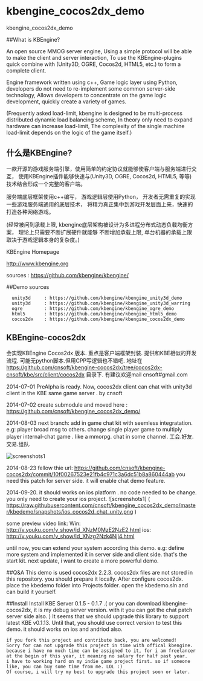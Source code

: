 kbengine_cocos2dx_demo
======================

kbengine_cocos2dx_demo



##What is KBEngine?

An open source MMOG server engine, Using a simple protocol will be able to make the client and server interaction,
To use the KBEngine-plugins quick combine with (Unity3D, OGRE, Cocos2d, HTML5, etc.) to form a complete client.

Engine framework written using c++, Game logic layer using Python, 
developers do not need to re-implement some common server-side technology,
Allows developers to concentrate on the game logic development, quickly create a variety of games.

(Frequently asked load-limit, kbengine is designed to be multi-process distributed dynamic load balancing scheme, 
In theory only need to expand hardware can increase load-limit, The complexity of the single machine 
load-limit depends on the logic of the game itself.)

## 什么是KBEngine?
一款开源的游戏服务端引擎，使用简单的约定协议就能够使客户端与服务端进行交互，
使用KBEngine插件能够快速与(Unity3D, OGRE, Cocos2d, HTML5, 等等)技术结合形成一个完整的客户端。

服务端底层框架使用c++编写， 游戏逻辑层使用Python， 开发者无需重复的实现一些游戏服务端通用的底层技术，
将精力真正集中到游戏开发层面上来，快速的打造各种网络游戏。

(经常被问到承载上限, kbengine底层架构被设计为多进程分布式动态负载均衡方案， 理论上只需要不断扩展硬件就能够
不断增加承载上限, 单台机器的承载上限取决于游戏逻辑本身的复杂度。)


KBEngine Homepage

http://www.kbengine.org

sources     : https://github.com/kbengine/kbengine/

##Demo sources

      unity3d     : https://github.com/kbengine/kbengine_unity3d_demo
      unity3d     : https://github.com/kbengine/kbengine_unity3d_warring
      ogre        : https://github.com/kbengine/kbengine_ogre_demo
      html5       : https://github.com/kbengine/kbengine_html5_demo
      cocos2dx    : https://github.com/kbengine/kbengine_cocos2dx_demo
      	

## KBEngine-cocos2dx 

   会实现KBEngine Cocos2dx 版本. 重点是客户端框架封装. 提供和KBE相似的开发流程. 可能无python脚本.但用CPP写逻辑也不错吧.
   地址在  https://github.com/cnsoft/kbengine-cocos2dx/tree/cocos2dx-cnsoft/kbe/src/client/cocos2dx 目录下.
   有建议欢迎mail cnsoft#gmail.com 

   2014-07-01 PreAlpha is ready. Now, cocos2dx client can chat with unity3d client in the KBE same game server . by cnsoft
   
   2014-07-02 create submodule and moved here :  https://github.com/cnsoft/kbengine_cocos2dx_demo/ 
   
   2014-08-03 next branch: add in game chat kit with seemless integratation. e.g: player broad msg to others. change single player game to multiply player internal-chat game . like a mmorpg. chat in some channel. 工会.好友.交易.组队.
   
 ![screenshots1](https://raw.githubusercontent.com/cnsoft/kbengine-cocos2dx/cocos2dx-cnsoft/kbe/src/client/cocos2dx/snapshots/u_cocos2d_chat.PNG)
 
   2014-08-23 fellow thie url: https://github.com/cnsoft/kbengine-cocos2dx/commit/10f00267523e21fb4c971c3a6dc51b8a860444ab you need this patch for server side. it will enable chat demo feature.  
   
   2014-09-20. it should works on ios platform . no code needed to be change. you only need to create your ios project. 
![screenshots1] ( https://raw.githubusercontent.com/cnsoft/kbengine_cocos2dx_demo/master/kbedemo/snapshots/ios_cocos2d_chat_unity.png )  

   some preview video link: 
        Win: http://v.youku.com/v_show/id_XNzM0MzE2NzE2.html 
		ios: http://v.youku.com/v_show/id_XNzg2Nzk4NjI4.html

   until now, you can extend your system according this demo. e.g: define more system and implemented it in server side and client side. that's the start kit. next update, i want to create a more powerful demo.  
   
   
##Q&A
	This demo is used cocos2dx 2.2.3. cocos2dx files are not stored in this repository. you should prepare it locally. 
	After configure cocos2dx. place the kbedemo folder into Projects folder. open the kbedemo.sln and  can build it yourself.
	
##Install
	Install KBE Server 0.1.5 - 0.1.7 .( or you can download kbengine-cocos2dx, it is my debug server version. with it you can got the chat patch server side also. ) 
		It seems that we should upgrade this library to support latest KBE v0.1.13. 
	Until that, you should use correct version to test this demo. it should works on ios and andriod also.  

	if you fork this project and contribute back, you are welcomed! 
	Sorry for can not upgrade this project in time with offical kbengine. because i have no much time can be assigned to it, for i am freelancer at the begin of this year, it meaning no salary for half past year.
	i have to working hard on my indie game project first. so if someone like, you can buy some time from me. LOL :) 
	Of course, i will try my best to upgrade this project soon or later. 

  
